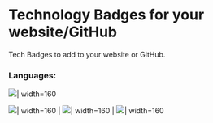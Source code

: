 # Technology Badges for your website/GitHub
Tech Badges to add to your website or GitHub.

### Languages:

![](https://user-images.githubusercontent.com/84334654/186480094-6d166c23-e9dd-4a02-a418-4e43b0978543.gif)| width=160

![](https://user-images.githubusercontent.com/84334654/186480094-6d166c23-e9dd-4a02-a418-4e43b0978543.gif)| width=160  |  ![](https://user-images.githubusercontent.com/84334654/186480132-a49dcaa4-a2ce-42b5-a31c-0102d940822e.gif)| width=160  |  ![](https://user-images.githubusercontent.com/84334654/186480115-2c744d18-364a-45cc-a685-65b041b583f2.gif)| width=160

